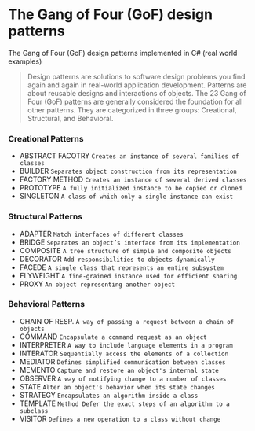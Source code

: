 # The Gang of Four (GoF) design patterns
The Gang of Four (GoF) design patterns implemented in C# (real world examples)

> Design patterns are solutions to software design problems you find again and again in real-world application development.
> Patterns are about reusable designs and interactions of objects.
> The 23 Gang of Four (GoF) patterns are generally considered the foundation for all other patterns.
> They are categorized in three groups: Creational, Structural, and Behavioral.


### Creational Patterns
-  ABSTRACT FACOTRY     `Creates an instance of several families of classes`
-  BUILDER	            `Separates object construction from its representation`
-  FACTORY METHOD   	  `Creates an instance of several derived classes`
-  PROTOTYPE	          `A fully initialized instance to be copied or cloned`
-  SINGLETON        	  `A class of which only a single instance can exist`

### Structural Patterns
-  ADAPTER	    `Match interfaces of different classes`
-  BRIDGE	      `Separates an object’s interface from its implementation`
-  COMPOSITE	  `A tree structure of simple and composite objects`
-  DECORATOR	  `Add responsibilities to objects dynamically`
-  FACEDE	      `A single class that represents an entire subsystem`
-  FLYWEIGHT	  `A fine-grained instance used for efficient sharing`
-  PROXY	      `An object representing another object`

### Behavioral Patterns
-  CHAIN OF RESP.	  `A way of passing a request between a chain of objects`
-  COMMAND	        `Encapsulate a command request as an object`
-  INTERPRETER	    `A way to include language elements in a program`
-  INTERATOR	      `Sequentially access the elements of a collection`
-  MEDIATOR	        `Defines simplified communication between classes`
-  MEMENTO	        `Capture and restore an object's internal state`
-  OBSERVER	        `A way of notifying change to a number of classes`
-  STATE	          `Alter an object's behavior when its state changes`
-  STRATEGY	        `Encapsulates an algorithm inside a class`
-  TEMPLATE         `Method	Defer the exact steps of an algorithm to a subclass`
-  VISITOR	        `Defines a new operation to a class without change`
